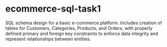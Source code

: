 # ecommerce-sql-task1
SQL schema design for a basic e-commerce platform. Includes creation of tables for Customers, Categories, Products, and Orders, with properly defined primary and foreign key constraints to enforce data integrity and represent relationships between entities.
